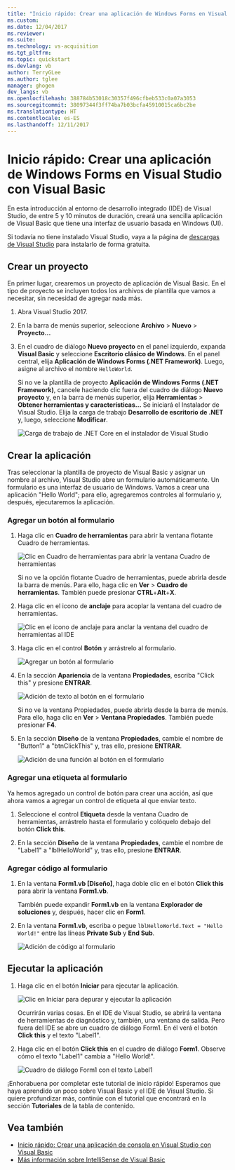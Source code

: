 ```yaml
---
title: "Inicio rápido: Crear una aplicación de Windows Forms en Visual Studio con Visual Basic | Microsoft Docs"
ms.custom: 
ms.date: 12/04/2017
ms.reviewer: 
ms.suite: 
ms.technology: vs-acquisition
ms.tgt_pltfrm: 
ms.topic: quickstart
ms.devlang: vb
author: TerryGLee
ms.author: tglee
manager: ghogen
dev_langs: vb
ms.openlocfilehash: 388784b53018c30357f496cfbeb533c0a07a3053
ms.sourcegitcommit: 38097344f3ff74ba7b03bcfa45910015ca6bc2be
ms.translationtype: HT
ms.contentlocale: es-ES
ms.lasthandoff: 12/11/2017
---
```

# <a name="quickstart-create-a-windows-forms-app-in-visual-studio-with-visual-basic"></a>Inicio rápido: Crear una aplicación de Windows Forms en Visual Studio con Visual Basic
En esta introducción al entorno de desarrollo integrado (IDE) de Visual Studio, de entre 5 y 10 minutos de duración, creará una sencilla aplicación de Visual Basic que tiene una interfaz de usuario basada en Windows (UI).

Si todavía no tiene instalado Visual Studio, vaya a la página de [descargas de Visual Studio](https://aka.ms/vsdownload?utm_source=mscom&utm_campaign=msdocs) para instalarlo de forma gratuita.

## <a name="create-a-project"></a>Crear un proyecto
En primer lugar, crearemos un proyecto de aplicación de Visual Basic. En el tipo de proyecto se incluyen todos los archivos de plantilla que vamos a necesitar, sin necesidad de agregar nada más.  

1. Abra Visual Studio 2017.  

2. En la barra de menús superior, seleccione **Archivo** > **Nuevo** > **Proyecto...**  

3. En el cuadro de diálogo **Nuevo proyecto** en el panel izquierdo, expanda **Visual Basic** y seleccione **Escritorio clásico de Windows**. En el panel central, elija **Aplicación de Windows Forms (.NET Framework)**. Luego, asigne al archivo el nombre `HelloWorld`.  

     Si no ve la plantilla de proyecto **Aplicación de Windows Forms (.NET Framework)**, cancele haciendo clic fuera del cuadro de diálogo **Nuevo proyecto** y, en la barra de menús superior, elija **Herramientas** > **Obtener herramientas y características...** Se iniciará el Instalador de Visual Studio. Elija la carga de trabajo **Desarrollo de escritorio de .NET** y, luego, seleccione **Modificar**.  

     ![Carga de trabajo de .NET Core en el instalador de Visual Studio](../ide/media/install-dot-net-desktop-env.png)  

## <a name="create-the-application"></a>Crear la aplicación
Tras seleccionar la plantilla de proyecto de Visual Basic y asignar un nombre al archivo, Visual Studio abre un formulario automáticamente. Un formulario es una interfaz de usuario de Windows. Vamos a crear una aplicación "Hello World"; para ello, agregaremos controles al formulario y, después, ejecutaremos la aplicación.   

### <a name="add-a-button-to-the-form"></a>Agregar un botón al formulario  

1. Haga clic en **Cuadro de herramientas** para abrir la ventana flotante Cuadro de herramientas.

     ![Clic en Cuadro de herramientas para abrir la ventana Cuadro de herramientas](../ide/media/vb-toolbox-toolwindow.png)  

     Si no ve la opción flotante Cuadro de herramientas, puede abrirla desde la barra de menús. Para ello, haga clic en **Ver** > **Cuadro de herramientas**. También puede presionar **CTRL**+**Alt**+**X**.

2. Haga clic en el icono de **anclaje** para acoplar la ventana del cuadro de herramientas.

     ![Clic en el icono de anclaje para anclar la ventana del cuadro de herramientas al IDE](../ide/media/vb-pin-the-toolbox-window.png)  
3. Haga clic en el control **Botón** y arrástrelo al formulario.

     ![Agregar un botón al formulario](../ide/media/vb-add-a-button-to-form1.png)

4. En la sección **Apariencia** de la ventana **Propiedades**, escriba "Click this" y presione **ENTRAR**.

     ![Adición de texto al botón en el formulario](../ide/media/vb-button-control-text.png)  

     Si no ve la ventana Propiedades, puede abrirla desde la barra de menús. Para ello, haga clic en **Ver** > **Ventana Propiedades**. También puede presionar **F4**.

5. En la sección **Diseño** de la ventana **Propiedades**, cambie el nombre de "Button1" a "btnClickThis" y, tras ello, presione **ENTRAR**.

     ![Adición de una función al botón en el formulario](../ide/media/vb-button-control-function.png)

### <a name="add-a-label-to-the-form"></a>Agregar una etiqueta al formulario
Ya hemos agregado un control de botón para crear una acción, así que ahora vamos a agregar un control de etiqueta al que enviar texto.

1. Seleccione el control **Etiqueta** desde la ventana Cuadro de herramientas, arrástrelo hasta el formulario y colóquelo debajo del botón **Click this**.

2. En la sección **Diseño** de la ventana **Propiedades**, cambie el nombre de "Label1" a "lblHelloWorld" y, tras ello, presione **ENTRAR**.

### <a name="add-code-to-the-form"></a>Agregar código al formulario

1. En la ventana **Form1.vb &#91;Diseño&#93;**, haga doble clic en el botón **Click this** para abrir la ventana **Form1.vb**.

      También puede expandir **Form1.vb** en la ventana **Explorador de soluciones** y, después, hacer clic en **Form1**.

2. En la ventana **Form1.vb**, escriba o pegue `lblHelloWorld.Text = "Hello World!"` entre las líneas **Private Sub** y **End Sub**.

     ![Adición de código al formulario](../ide/media/vb-add-code-to-the-form.png)

## <a name="run-the-application"></a>Ejecutar la aplicación
1. Haga clic en el botón **Iniciar** para ejecutar la aplicación.

     ![Clic en Iniciar para depurar y ejecutar la aplicación](../ide/media/vb-click-start-hello-world.png)

   Ocurrirán varias cosas. En el IDE de Visual Studio, se abrirá la ventana de herramientas de diagnóstico y, también, una ventana de salida. Pero fuera del IDE se abre un cuadro de diálogo Form1. En él verá el botón **Click this** y el texto "Label1".

2. Haga clic en el botón **Click this** en el cuadro de diálogo **Form1**. Observe cómo el texto "Label1" cambia a "Hello World!".

    ![Cuadro de diálogo Form1 con el texto Label1 ](../ide/media/vb-form1-dialog-hello-world.png)

¡Enhorabuena por completar este tutorial de inicio rápido! Esperamos que haya aprendido un poco sobre Visual Basic y el IDE de Visual Studio. Si quiere profundizar más, continúe con el tutorial que encontrará en la sección **Tutoriales** de la tabla de contenido.  

## <a name="see-also"></a>Vea también   
* [Inicio rápido: Crear una aplicación de consola en Visual Studio con Visual Basic](quickstart-visual-basic-console.md)
* [Más información sobre IntelliSense de Visual Basic](visual-basic-specific-intellisense.md)  
